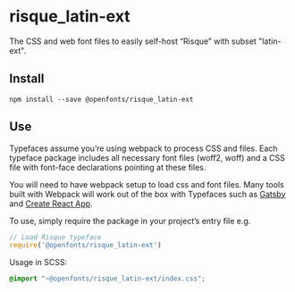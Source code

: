 
# risque_latin-ext

The CSS and web font files to easily self-host “Risque” with subset "latin-ext".

## Install

`npm install --save @openfonts/risque_latin-ext`

## Use

Typefaces assume you’re using webpack to process CSS and files. Each typeface
package includes all necessary font files (woff2, woff) and a CSS file with
font-face declarations pointing at these files.

You will need to have webpack setup to load css and font files. Many tools built
with Webpack will work out of the box with Typefaces such as [Gatsby](https://github.com/gatsbyjs/gatsby)
and [Create React App](https://github.com/facebookincubator/create-react-app).

To use, simply require the package in your project’s entry file e.g.

```javascript
// Load Risque typeface
require('@openfonts/risque_latin-ext')
```

Usage in SCSS:
```scss
@import "~@openfonts/risque_latin-ext/index.css";
```
